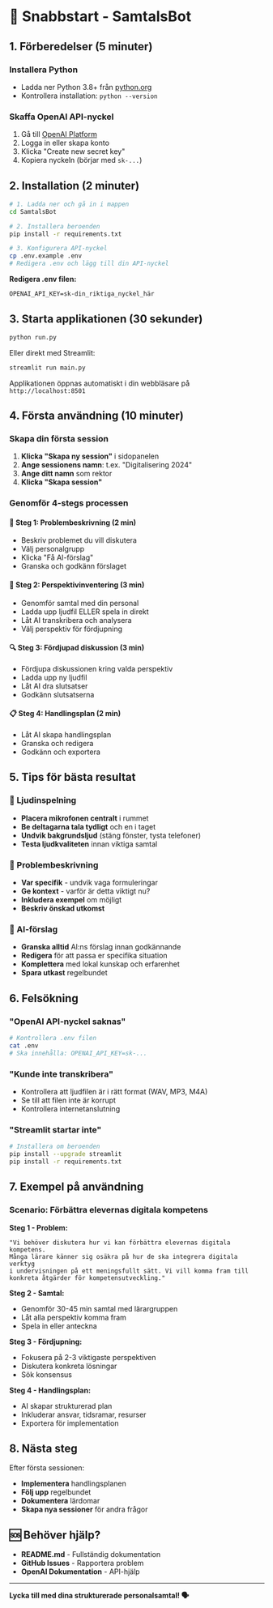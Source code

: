 # 🚀 Snabbstart - SamtalsBot

## 1. Förberedelser (5 minuter)

### Installera Python
- Ladda ner Python 3.8+ från [python.org](https://python.org)
- Kontrollera installation: `python --version`

### Skaffa OpenAI API-nyckel
1. Gå till [OpenAI Platform](https://platform.openai.com/api-keys)
2. Logga in eller skapa konto
3. Klicka "Create new secret key"
4. Kopiera nyckeln (börjar med `sk-...`)

## 2. Installation (2 minuter)

```bash
# 1. Ladda ner och gå in i mappen
cd SamtalsBot

# 2. Installera beroenden
pip install -r requirements.txt

# 3. Konfigurera API-nyckel
cp .env.example .env
# Redigera .env och lägg till din API-nyckel
```

**Redigera .env filen:**
```
OPENAI_API_KEY=sk-din_riktiga_nyckel_här
```

## 3. Starta applikationen (30 sekunder)

```bash
python run.py
```

Eller direkt med Streamlit:
```bash
streamlit run main.py
```

Applikationen öppnas automatiskt i din webbläsare på `http://localhost:8501`

## 4. Första användning (10 minuter)

### Skapa din första session
1. **Klicka "Skapa ny session"** i sidopanelen
2. **Ange sessionens namn**: t.ex. "Digitalisering 2024"
3. **Ange ditt namn** som rektor
4. **Klicka "Skapa session"**

### Genomför 4-stegs processen

#### 🎯 Steg 1: Problembeskrivning (2 min)
- Beskriv problemet du vill diskutera
- Välj personalgrupp
- Klicka "Få AI-förslag"
- Granska och godkänn förslaget

#### 👥 Steg 2: Perspektivinventering (3 min)
- Genomför samtal med din personal
- Ladda upp ljudfil ELLER spela in direkt
- Låt AI transkribera och analysera
- Välj perspektiv för fördjupning

#### 🔍 Steg 3: Fördjupad diskussion (3 min)
- Fördjupa diskussionen kring valda perspektiv
- Ladda upp ny ljudfil
- Låt AI dra slutsatser
- Godkänn slutsatserna

#### 📋 Steg 4: Handlingsplan (2 min)
- Låt AI skapa handlingsplan
- Granska och redigera
- Godkänn och exportera

## 5. Tips för bästa resultat

### 🎤 Ljudinspelning
- **Placera mikrofonen centralt** i rummet
- **Be deltagarna tala tydligt** och en i taget
- **Undvik bakgrundsljud** (stäng fönster, tysta telefoner)
- **Testa ljudkvaliteten** innan viktiga samtal

### 💬 Problembeskrivning
- **Var specifik** - undvik vaga formuleringar
- **Ge kontext** - varför är detta viktigt nu?
- **Inkludera exempel** om möjligt
- **Beskriv önskad utkomst**

### 🤖 AI-förslag
- **Granska alltid** AI:ns förslag innan godkännande
- **Redigera** för att passa er specifika situation
- **Komplettera** med lokal kunskap och erfarenhet
- **Spara utkast** regelbundet

## 6. Felsökning

### "OpenAI API-nyckel saknas"
```bash
# Kontrollera .env filen
cat .env
# Ska innehålla: OPENAI_API_KEY=sk-...
```

### "Kunde inte transkribera"
- Kontrollera att ljudfilen är i rätt format (WAV, MP3, M4A)
- Se till att filen inte är korrupt
- Kontrollera internetanslutning

### "Streamlit startar inte"
```bash
# Installera om beroenden
pip install --upgrade streamlit
pip install -r requirements.txt
```

## 7. Exempel på användning

### Scenario: Förbättra elevernas digitala kompetens

**Steg 1 - Problem:**
```
"Vi behöver diskutera hur vi kan förbättra elevernas digitala kompetens. 
Många lärare känner sig osäkra på hur de ska integrera digitala verktyg 
i undervisningen på ett meningsfullt sätt. Vi vill komma fram till 
konkreta åtgärder för kompetensutveckling."
```

**Steg 2 - Samtal:**
- Genomför 30-45 min samtal med lärargruppen
- Låt alla perspektiv komma fram
- Spela in eller anteckna

**Steg 3 - Fördjupning:**
- Fokusera på 2-3 viktigaste perspektiven
- Diskutera konkreta lösningar
- Sök konsensus

**Steg 4 - Handlingsplan:**
- AI skapar strukturerad plan
- Inkluderar ansvar, tidsramar, resurser
- Exportera för implementation

## 8. Nästa steg

Efter första sessionen:
- **Implementera** handlingsplanen
- **Följ upp** regelbundet
- **Dokumentera** lärdomar
- **Skapa nya sessioner** för andra frågor

## 🆘 Behöver hjälp?

- **README.md** - Fullständig dokumentation
- **GitHub Issues** - Rapportera problem
- **OpenAI Dokumentation** - API-hjälp

---

**Lycka till med dina strukturerade personalsamtal! 🗣️**